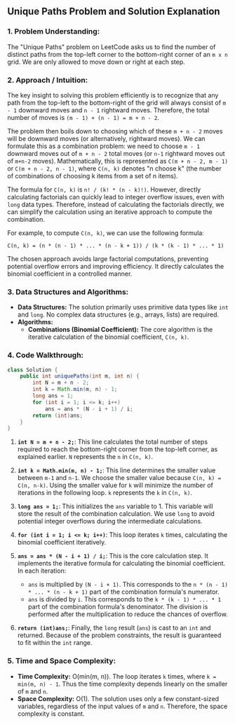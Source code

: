 ## Unique Paths Problem and Solution Explanation

### 1. Problem Understanding:

The "Unique Paths" problem on LeetCode asks us to find the number of distinct paths from the top-left corner to the bottom-right corner of an `m x n` grid. We are only allowed to move down or right at each step.

### 2. Approach / Intuition:

The key insight to solving this problem efficiently is to recognize that any path from the top-left to the bottom-right of the grid will always consist of `m - 1` downward moves and `n - 1` rightward moves. Therefore, the total number of moves is `(m - 1) + (n - 1) = m + n - 2`.

The problem then boils down to choosing which of these `m + n - 2` moves will be downward moves (or alternatively, rightward moves). We can formulate this as a combination problem: we need to choose `m - 1` downward moves out of `m + n - 2` total moves (or `n-1` rightward moves out of `m+n-2` moves).  Mathematically, this is represented as `C(m + n - 2, m - 1)` or `C(m + n - 2, n - 1)`, where `C(n, k)` denotes "n choose k" (the number of combinations of choosing k items from a set of n items).

The formula for `C(n, k)` is `n! / (k! * (n - k)!)`.  However, directly calculating factorials can quickly lead to integer overflow issues, even with `long` data types.  Therefore, instead of calculating the factorials directly, we can simplify the calculation using an iterative approach to compute the combination.

For example, to compute `C(n, k)`, we can use the following formula:

`C(n, k) = (n * (n - 1) * ... * (n - k + 1)) / (k * (k - 1) * ... * 1)`

The chosen approach avoids large factorial computations, preventing potential overflow errors and improving efficiency.  It directly calculates the binomial coefficient in a controlled manner.

### 3. Data Structures and Algorithms:

*   **Data Structures:**  The solution primarily uses primitive data types like `int` and `long`. No complex data structures (e.g., arrays, lists) are required.
*   **Algorithms:**
    *   **Combinations (Binomial Coefficient):**  The core algorithm is the iterative calculation of the binomial coefficient, `C(n, k)`.

### 4. Code Walkthrough:

```java
class Solution {
    public int uniquePaths(int m, int n) {
        int N = m + n - 2;                 
        int k = Math.min(m, n) - 1;          
        long ans = 1;                      
        for (int i = 1; i <= k; i++) 
            ans = ans * (N - i + 1) / i;
        return (int)ans;
    }
}
```

1.  **`int N = m + n - 2;`**:  This line calculates the total number of steps required to reach the bottom-right corner from the top-left corner, as explained earlier.  `N` represents the `n` in `C(n, k)`.

2.  **`int k = Math.min(m, n) - 1;`**: This line determines the smaller value between `m-1` and `n-1`.  We choose the smaller value because `C(n, k) = C(n, n-k)`.  Using the smaller value for `k` will minimize the number of iterations in the following loop. `k` represents the `k` in `C(n, k)`.

3.  **`long ans = 1;`**: This initializes the `ans` variable to 1.  This variable will store the result of the combination calculation. We use `long` to avoid potential integer overflows during the intermediate calculations.

4.  **`for (int i = 1; i <= k; i++)`**: This loop iterates `k` times, calculating the binomial coefficient iteratively.

5.  **`ans = ans * (N - i + 1) / i;`**: This is the core calculation step. It implements the iterative formula for calculating the binomial coefficient.  In each iteration:
    *   `ans` is multiplied by `(N - i + 1)`. This corresponds to the `n * (n - 1) * ... * (n - k + 1)` part of the combination formula's numerator.
    *   `ans` is divided by `i`. This corresponds to the `k * (k - 1) * ... * 1` part of the combination formula's denominator.  The division is performed after the multiplication to reduce the chances of overflow.

6.  **`return (int)ans;`**: Finally, the `long` result (`ans`) is cast to an `int` and returned. Because of the problem constraints, the result is guaranteed to fit within the `int` range.

### 5. Time and Space Complexity:

*   **Time Complexity:** O(min(m, n)). The loop iterates `k` times, where `k = min(m, n) - 1`. Thus the time complexity depends linearly on the smaller of `m` and `n`.
*   **Space Complexity:** O(1). The solution uses only a few constant-sized variables, regardless of the input values of `m` and `n`.  Therefore, the space complexity is constant.
